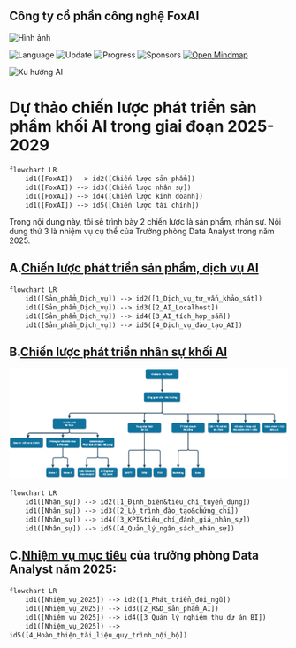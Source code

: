 ## Công ty cổ phần công nghệ FoxAI

<img src="https://fox.ai.vn/wp-content/uploads/2024/07/Logo_Original-1.png" alt="Hình ảnh" width="30%" />

![Language](https://img.shields.io/badge/Language-Python-orange.svg?logo=Python&logoColor=yellow) 
![Update](https://img.shields.io/badge/Update-Weekly-green.svg) 
![Progress](https://img.shields.io/badge/progress-N%2F1049-brightgreen.svg) 
![Sponsors](https://img.shields.io/badge/Sponsor-0-lightgrey.svg)
[![Open Mindmap](https://img.shields.io/badge/Mindmap-View%20Now-green)](https://hoanglong8.github.io/FoxAI-Data-Analyst/markmap.html)

![Xu hướng AI](https://vbee.vn/blog/wp-content/uploads/2023/04/cong-nghe-tri-tue-nhan-tao-0.jpg)

# Dự thảo chiến lược phát triển sản phẩm khối AI trong giai đoạn 2025-2029

```mermaid
flowchart LR
    id1([FoxAI]) --> id2([Chiến lược sản phẩm])
    id1([FoxAI]) --> id3([Chiến lược nhân sự])
    id1([FoxAI]) --> id4([Chiến lược kinh doanh])
    id1([FoxAI]) --> id5([Chiến lược tài chính])
```

Trong nội dung này, tôi sẽ trình bày 2 chiến lược là sản phẩm, nhân sự. Nội dung thứ 3 là nhiệm vụ cụ thể của Trưởng phòng Data Analyst trong năm 2025.

## A.[Chiến lược phát triển sản phẩm, dịch vụ AI](https://github.com/hoanglong8/FoxAI-Data-Analyst/blob/main/Chi%E1%BA%BFn%20l%C6%B0%E1%BB%A3c%20SP/A.Chi%E1%BA%BFn%20l%C6%B0%E1%BB%A3c%20ph%C3%A1t%20tri%E1%BB%83n%20s%E1%BA%A3n%20ph%E1%BA%A9m%20AI.md)

```mermaid
flowchart LR
    id1([Sản_phẩm_Dịch_vụ]) --> id2([1_Dịch_vụ_tư_vấn_khảo_sát])
    id1([Sản_phẩm_Dịch_vụ]) --> id3([2_AI_Localhost])
    id1([Sản_phẩm_Dịch_vụ]) --> id4([3_AI_tích_hợp_sẵn])
    id1([Sản_phẩm_Dịch_vụ]) --> id5([4_Dịch_vụ_đào_tạo_AI])
```

## B.[Chiến lược phát triển nhân sự khối AI](https://github.com/hoanglong8/FoxAI-Data-Analyst/blob/main/Chi%E1%BA%BFn%20l%C6%B0%E1%BB%A3c%20NS/B.Chi%E1%BA%BFn%20l%C6%B0%E1%BB%A3c%20ph%C3%A1t%20tri%E1%BB%83n%20%C4%91%E1%BB%99i%20ng%C5%A9.md)

![Cơ cấu TC 2025](https://github.com/hoanglong8/FoxAI-Data-Analyst/blob/main/Image/FoxAI%20-%20C%C6%A1%20c%E1%BA%A5u%20d%E1%BB%B1%20ki%E1%BA%BFn%202025.png)

```mermaid
flowchart LR
    id1([Nhân_sự]) --> id2([1_Định_biên&tiêu_chí_tuyển_dụng])
    id1([Nhân_sự]) --> id3([2_Lộ_trình_đào_tạo&chứng_chỉ])
    id1([Nhân_sự]) --> id4([3_KPI&tiêu_chí_đánh_giá_nhân_sự])
    id1([Nhân_sự]) --> id5([4_Quản_lý_ngân_sách_nhân_sự])
```

## C.[Nhiệm vụ mục tiêu](https://github.com/hoanglong8/FoxAI-Data-Analyst/blob/main/docs/C.KPI%20d%E1%BB%B1%20ki%E1%BA%BFn%20-%20Tr%C6%B0%E1%BB%9Fng%20ph%C3%B2ng%20Data%20Analyst.md) của trưởng phòng Data Analyst năm 2025:

```mermaid
flowchart LR
    id1([Nhiệm_vụ_2025]) --> id2([1_Phát_triển_đội_ngũ])
    id1([Nhiệm_vụ_2025]) --> id3([2_R&D_sản_phẩm_AI])
    id1([Nhiệm_vụ_2025]) --> id4([3_Quản_lý_nghiệm_thu_dự_án_BI])
    id1([Nhiệm_vụ_2025]) --> id5([4_Hoàn_thiện_tài_liệu_quy_trình_nội_bộ])
```


